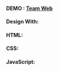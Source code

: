 #### DEMO : <a href='https://neginsh1996.github.io/Team-Web/'>Team Web</a>
 
 #### Design With:
 #### HTML:
 #### CSS:
 #### JavaScript:
